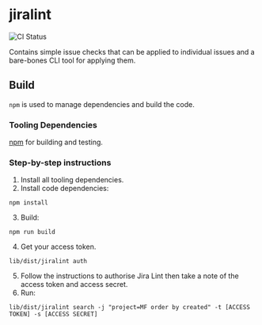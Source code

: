 # jiralint

![CI Status](https://github.com/agiledigital-labs/jiralint/actions/workflows/build-test.yml/badge.svg)

Contains simple issue checks that can be applied to individual issues and a bare-bones CLI tool for applying them.

## Build

`npm` is used to manage dependencies and build the code.
### Tooling Dependencies

[npm](https://www.npmjs.com/get-npm) for building and testing.

### Step-by-step instructions

1. Install all tooling dependencies.
2. Install code dependencies:
```
npm install
```
3. Build:
```
npm run build
```
4. Get your access token.
```
lib/dist/jiralint auth
```
5. Follow the instructions to authorise Jira Lint then take a note of the access token and access secret.
6. Run:
```
lib/dist/jiralint search -j "project=MF order by created" -t [ACCESS TOKEN] -s [ACCESS SECRET]
```
